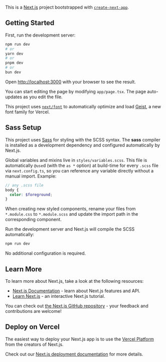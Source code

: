 This is a [Next.js](https://nextjs.org) project bootstrapped with [`create-next-app`](https://nextjs.org/docs/app/api-reference/cli/create-next-app).

## Getting Started

First, run the development server:

```bash
npm run dev
# or
yarn dev
# or
pnpm dev
# or
bun dev
```

Open [http://localhost:3000](http://localhost:3000) with your browser to see the result.

You can start editing the page by modifying `app/page.tsx`. The page auto-updates as you edit the file.

This project uses [`next/font`](https://nextjs.org/docs/app/building-your-application/optimizing/fonts) to automatically optimize and load [Geist](https://vercel.com/font), a new font family for Vercel.

## Sass Setup

This project uses [Sass](https://sass-lang.com/) for styling with the SCSS syntax. The **sass** compiler is installed as a development dependency and configured automatically by Next.js.

Global variables and mixins live in `styles/variables.scss`. This file is automatically `@use`d (with the `as *` option) at build-time for every `.scss` file via `next.config.ts`, so you can reference any variable directly without a manual import. Example:

```scss
// any .scss file
body {
  color: $foreground;
}
```

When creating new styled components, rename your files from `*.module.css` to `*.module.scss` and update the import path in the corresponding component.

Run the development server and Next.js will compile the SCSS automatically:

```bash
npm run dev
```

No additional configuration is required.

## Learn More

To learn more about Next.js, take a look at the following resources:

- [Next.js Documentation](https://nextjs.org/docs) - learn about Next.js features and API.
- [Learn Next.js](https://nextjs.org/learn) - an interactive Next.js tutorial.

You can check out [the Next.js GitHub repository](https://github.com/vercel/next.js) - your feedback and contributions are welcome!

## Deploy on Vercel

The easiest way to deploy your Next.js app is to use the [Vercel Platform](https://vercel.com/new?utm_medium=default-template&filter=next.js&utm_source=create-next-app&utm_campaign=create-next-app-readme) from the creators of Next.js.

Check out our [Next.js deployment documentation](https://nextjs.org/docs/app/building-your-application/deploying) for more details.
